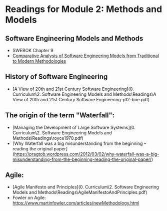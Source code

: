 # Readings for Module 2: Methods and Models

## Software Engineering Models and Methods
- SWEBOK Chapter 9
- [Comparative Analysis of Software Engineering Models from Traditional to
Modern Methodologies](./Comparative-Analysis-of-Software-Engineering-Models-from-Traditional-to-Modern-Methodologies.pdf)

## History of Software Engineering
- [A View of 20th and 21st Century Software Engineering](0. Curriculum\2. Software Engineering Models and Methods\Readings\A View of 20th and 21st Century Software Engineering-p12-boe.pdf)

## The origin of the term "Waterfall":
- [Managing the Development of Large Software Systems](0. Curriculum\2. Software Engineering Models and Methods\Readings\royce1970.pdf)
- [Why Waterfall was a big misunderstanding from the beginning – reading the original paper] (https://pragtob.wordpress.com/2012/03/02/why-waterfall-was-a-big-misunderstanding-from-the-beginning-reading-the-original-paper/)
      
## Agile:
- [Agile Manifesto and Principles](0. Curriculum\2. Software Engineering Models and Methods\Readings\AgileManifestoAndPrinciples.pdf)
- Fowler on Agile: https://www.martinfowler.com/articles/newMethodology.html

